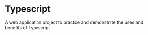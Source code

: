 # Typescript
A web application project to practice and demonstrate the uses and benefits of Typescript
